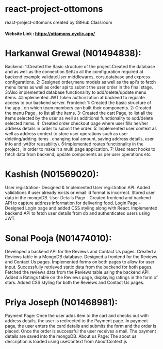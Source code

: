 # react-project-ottomons
react-project-ottomons created by GitHub Classroom

#### Website Link : https://ottomons.cyclic.app/

# Harkanwal Grewal (N01494838): 
Backend:
1:Created the Basic structure of the project.Created the database and as well as the connection.SetUp all the comfiguration required at backend 
example validateUser middlewares, cors,database and express configurations.
2: Designed order,menu models as well as the api's to fetch menu items as well as order api to submit the user order in the final stage.
3:Also implemented database functionality to add/delete/update menu items.
4:Implemented JWT token authorization at backend to regulate access to our backend server.
Frontend:
1: Created the basic structure of the app , on which team members can built their components.
2: Created the menu Page , to list all the items. 
3: Created the cart Page, to list all the items selected by the user as well as additional functionality to add/delete selected items.
4: Created order checkout page where user fills her/her address details in order to submit the order.
5: Implemented user context as well as address context to store user operations such as user deleting/adding items . changing toal amount,
saving address details, user info and jwt(for reusability).
6:Implemented routes functionality in the project  , in order to make it a multi page application.
7: Used react hooks to fetch data from backend, update components as per user operations etc. 


# Kashish (N01569020):
User registration- Designed & Implemented User registration API. Added validations if user already exists or email id format is incorrect. Stored user data in the mongoDB.
User Details Page - Created frontend and backend API to capture address information for delivering food. 
Login Page - Designed Login page and added CSS styling along with React. Implemented backend API to fetch user details from db and authenticated users using JWT.

# Sonal Pooja (N01474010):
Developed a backend API for the Reviews and Contact Us pages.
Created a Reviews table in a MongoDB database.
Designed a frontend for the Reviews and Contact Us pages.
Implemented forms on both pages to allow for user input.
Successfully retrieved static data from the backend for both pages.
Fetched the reviews data from the Reviews table using the backend API.
Added a Ratings table on the Reviews page, displaying ratings in the form of stars.
Added CSS styling for both the Reviews and Contact Us pages.

# Priya Joseph (N01468981):
   Payment Page: Once the user adds item to the cart and checks out with address details, the user is redirected to the Payment page. In payment page, the user enters the card details and submits the form and the order is placed. Once the order is successful the user receives a mail. The payment details are saved into the mongoDB.
   About us Page: The about us description is loaded using useContext from AboutContext.js
